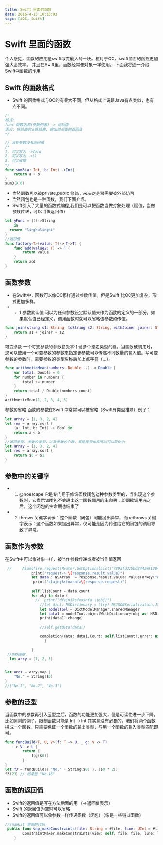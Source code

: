```yaml
---
title: Swift 里面的函数
date: 2016-4-13 10:10:03
tags: [iOS, Swift]
---
```


# Swift 里面的函数
个人感觉，函数的应用是swift改变最大的一块。相对于OC，swift里面的函数更加强大高效率。
并且在Swift里，函数经常像对象一样使用。
下面我将逐一介绍Swift中函数的作用
## Swift 的函数格式
* Swift 的函数格式与OC的有很大不同。但从格式上说跟Java有点类似，也有点不同。
``` Swift
/*
格式:
func 函数名称(参数列表) -> 返回值
语义: 将前面的计算结果, 输出给后面的返回值
*/

// 没有参数没有返回值
/*
1. 可以写为 ->Void
2. 可以写为 ->()
3. 可以省略
*/
func sum3(a: Int, b: Int) ->Int{
    return a + b
}
sum3(9,6)
``` 
* 当然函数可以被private,pubilc 修饰，来决定是否需要被外部访问
* 当然闭包也是一种函数，我们下面介绍。
* Swift引入了大量的函数式编程,我们是可以把函数当做对象处理（赋值，当做参数传递，可以当做返回值）
``` Swift
let yFunc = {()->String
    in
  return "linghulingxi"
}
//返回值
func factory<T>(value: T)->(T->T) {
    func add(value2: T) -> T {
        return value
    }
    return add
}
``` 

## 函数参数
* 在Swift中，函数可以像OC那样通过参数传值。但是Swift 比OC更加复杂，形式更加多样。
* * 1 参数默认值   		 可以为任何参数设定默认值来作为函数的定义的一部分。如果默认值已经定义，调用函数时就可以省略该参数的传值。
``` Swift
func join(string s1: String, toString s2: String, withJoiner joiner: String = "hello") -> String {
    return s1 + joiner + s2
} 
``` 

 可变参数 一个可变参数的参数接受零个或多个指定类型的值。当函数被调用时，您可以使用一个可变参数的参数来指定该参数可以传递不同数量的输入值。写可变参数的参数时，需要参数的类型名称后加上点字符（...）。
``` Swift
func arithmeticMean(numbers: Double...) -> Double {
    var total: Double = 0
    for number in numbers {
        total += number
    }
    return total / Double(numbers.count)
}
arithmeticMean(1, 2, 3, 4, 5)
``` 
 参数的省略 函数的参数在Swift 中常常可以被省略（Swift有类型推导）例子：
``` Swift
let array = [1, 3, 2, 4]
let res = array.sort {
    (a: Int, b: Int) -> Bool in
    return a < b
}
//返回类型、参数的类型、以及参数的个数，都能推导出来所以可以简化为
let array = [1, 3, 2, 4]
let res = array.sort {
    return $0 < $1
}

``` 

## 参数中的关键字

*  1. @noescape 它是专门用于修饰函数闭包这种参数类型的，当出现这个参数时，它表示该闭包不会跳出这个函数调用的生命期：即函数调用完之后，这个闭包的生命期也结束了


*  2. throws 关键字表示：这个函数（闭包）可能抛出异常。而 rethrows 关键字表示：这个函数如果抛出异常，仅可能是因为传递给它的闭包的调用导致了异常。

## 函数作为参数
在Swift中可以像对象一样，被当作参数传递或者被当作值返回
``` Swift
 //     Alamofire.request(Router.GetOptionalList("789afd225bd2443691204a486657696d")).validate().responseJSON { response  in
            print("request-> \(response.result.value)")
            let data : NSArray  = response.result.value!.valueForKey("data")as! NSArray
             print("dfajnjksfnasnfa\(response.request)")
          
            self.listCount = data.count
            for obj in data {
              //  print("dfajnjksfnasnfa \(obj)")
                //let dict: NSDictionary = (try! NSJSONSerialization.JSONObjectWithData(obj as! NSData, options: .AllowFragments)) as! NSDictionary
                let modelTool = DictModelManager.sharedManager
                let data1 = modelTool.objectWithDictionary(obj as! NSDictionary, cls: OptionModel.self) as? OptionModel
                print(data1?.change)
              
                //self.getdata(data!)
               
                completion(data: data1,Count: self.listCount!,error: nil)
                  }
                
            }
 //map函数
  let arry = [1, 2, 3]


let arr1 = arry.map {
    "No." + String($0)
}  
//["No.1", "No.2", "No.3"]   
``` 

## 参数的泛型
当函数中的参数再引入范型之后，函数的功能更加强大，但是可读性进一步下降。比如刚刚的例子，限制函数只能是 Int -> Int 其实是没有必要的，我们将两个函数拼成一个函数，只需要保证一个函数的输出类型，与另一个函数的输入类型匹配即可。
``` Swift
func funcBuild<T, U, V>(f: T -> U, _ g: V -> T)
    -> V -> U {
        return {
            f(g($0))
        }
}
let f3 = funcBuild({ "No." + String($0) }, {$0 * 2})
f3(23) // 结果是 "No.46"
``` 
## 函数的返回值
* Swift的返回值是写在方法后面的用 （->返回值表示）
* Swift 的返回值为空时可以省略
* Swift的返回值可以像参数一样传递函数（闭包）（像是一些链式函数）
``` Swift
//snapkit 里面的代码
 public func snp_makeConstraints(file: String = #file, line: UInt = #line, @noescape closure: (make: ConstraintMaker) -> Void) -> Void {
        ConstraintMaker.makeConstraints(view: self, file: file, line: line, closure: closure)
    }
    
``` 

